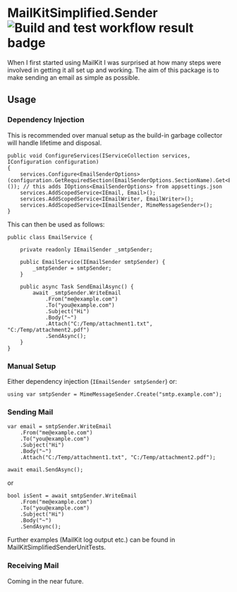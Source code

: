 # MailKitSimplified.Sender ![Build and test workflow result badge](https://github.com/danzuep/MailKitSimplified.Sender/workflows/Build%20and%20Test/badge.svg)

When I first started using MailKit I was surprised at how many steps were involved in getting it all set up and working. The aim of this package is to make sending an email as simple as possible.

## Usage

### Dependency Injection

This is recommended over manual setup as the build-in garbage collector will handle lifetime and disposal.
```
public void ConfigureServices(IServiceCollection services, IConfiguration configuration)
{
    services.Configure<EmailSenderOptions>(configuration.GetRequiredSection(EmailSenderOptions.SectionName).Get<EmailSenderOptions>()); // this adds IOptions<EmailSenderOptions> from appsettings.json
    services.AddScopedService<IEmail, Email>();
    services.AddScopedService<IEmailWriter, EmailWriter>();
    services.AddScopedService<IEmailSender, MimeMessageSender>();
}
```
This can then be used as follows:
```
public class EmailService {

    private readonly IEmailSender _smtpSender;

    public EmailService(IEmailSender smtpSender) {
        _smtpSender = smtpSender;
    }

    public async Task SendEmailAsync() {
        await _smtpSender.WriteEmail
            .From("me@example.com")
            .To("you@example.com")
            .Subject("Hi")
            .Body("~")
            .Attach("C:/Temp/attachment1.txt", "C:/Temp/attachment2.pdf")
            .SendAsync();
    }
}
```

### Manual Setup

Either dependency injection (`IEmailSender smtpSender`) or:
```
using var smtpSender = MimeMessageSender.Create("smtp.example.com");
```

### Sending Mail

```
var email = smtpSender.WriteEmail
    .From("me@example.com")
    .To("you@example.com")
    .Subject("Hi")
    .Body("~")
    .Attach("C:/Temp/attachment1.txt", "C:/Temp/attachment2.pdf");

await email.SendAsync();
```

or

```
bool isSent = await smtpSender.WriteEmail
    .From("me@example.com")
    .To("you@example.com")
    .Subject("Hi")
    .Body("~")
    .SendAsync();
```

Further examples (MailKit log output etc.) can be found in MailKitSimplifiedSenderUnitTests.

### Receiving Mail

Coming in the near future.
